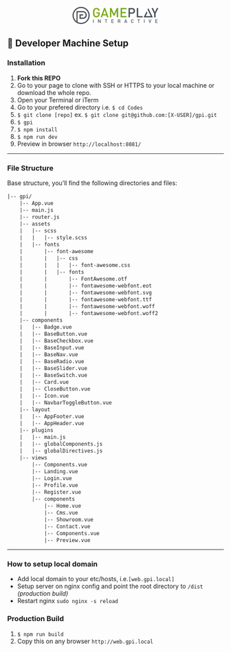 <p align="center">
	<img src="https://raw.githubusercontent.com/mussulini/gpi/master/public/img/brand/logo.png" width="200">
</p>

##  Developer Machine Setup

### Installation
1. **Fork this REPO**
2. Go to your page to clone with SSH or HTTPS to your local machine or download the whole repo.
3. Open your Terminal or iTerm
4. Go to your prefered directory i.e. `$ cd Codes`
5. `$ git clone [repo]` ex. `$ git clone git@github.com:[X-USER]/gpi.git`
6. `$ gpi`
7. `$ npm install`
8. `$ npm run dev`
9. Preview in browser `http://localhost:8081/`

<hr>

### File Structure

<p>Base structure, you’ll find the following directories and files:</p>

<pre class="highlight">
<code>|-- gpi/
    |-- App.vue
    |-- main.js
    |-- router.js
    |-- assets
    |   |-- scss
    |   |   |-- style.scss
    |   |-- fonts
    |       |-- font-awesome
    |       |   |-- css
    |       |   |   |-- font-awesome.css
    |       |   |-- fonts
    |       |       |-- FontAwesome.otf
    |       |       |-- fontawesome-webfont.eot
    |       |       |-- fontawesome-webfont.svg
    |       |       |-- fontawesome-webfont.ttf
    |       |       |-- fontawesome-webfont.woff
    |       |       |-- fontawesome-webfont.woff2
    |-- components
    |   |-- Badge.vue
    |   |-- BaseButton.vue
    |   |-- BaseCheckbox.vue
    |   |-- BaseInput.vue
    |   |-- BaseNav.vue
    |   |-- BaseRadio.vue
    |   |-- BaseSlider.vue
    |   |-- BaseSwitch.vue
    |   |-- Card.vue
    |   |-- CloseButton.vue
    |   |-- Icon.vue
    |   |-- NavbarToggleButton.vue
    |-- layout
    |   |-- AppFooter.vue
    |   |-- AppHeader.vue
    |-- plugins
    |   |-- main.js
    |   |-- globalComponents.js
    |   |-- globalDirectives.js
    |-- views
        |-- Components.vue
        |-- Landing.vue
        |-- Login.vue
        |-- Profile.vue
        |-- Register.vue
        |-- components
            |-- Home.vue
            |-- Cms.vue
            |-- Showroom.vue
            |-- Contact.vue
            |-- Components.vue
            |-- Preview.vue
</code></pre>

<hr>

### How to setup local domain
* Add local domain to your etc/hosts, i.e.`[web.gpi.local]`
* Setup server on nginx config and point the root directory to `/dist` *(production build)*
* Restart nginx `sudo nginx -s reload`

### Production Build

1. `$ npm run build`
2. Copy this on any browser `http://web.gpi.local`
